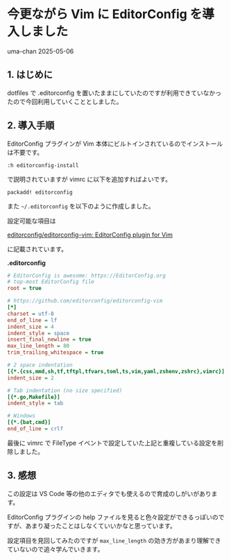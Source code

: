 # 今更ながら Vim に EditorConfig を導入しました
uma-chan
2025-05-06

## 1. はじめに

dotfiles で .editorconfig
を置いたままにしていたのですが利用できていなかったので今回利用していくこととしました。

## 2. 導入手順

EditorConfig プラグインが Vim
本体にビルトインされているのでインストールは不要です。

``` plaintext
:h editorconfig-install
```

で説明されていますが vimrc に以下を追加すればよいです。

``` plaintext
packadd! editorconfig
```

また `~/.editorconfig` を以下のように作成しました。

設定可能な項目は

[editorconfig/editorconfig-vim: EditorConfig plugin for
Vim](https://github.com/editorconfig/editorconfig-vim)

に記載されています。

<div class="code-with-filename">

**.editorconfig**

``` ini
# EditorConfig is awesome: https://EditorConfig.org
# top-most EditorConfig file
root = true

# https://github.com/editorconfig/editorconfig-vim
[*]
charset = utf-8
end_of_line = lf
indent_size = 4
indent_style = space
insert_final_newline = true
max_line_length = 80
trim_trailing_whitespace = true

# 2 space indentation
[{*.{css,mmd,sh,tf,tftpl,tfvars,toml,ts,vim,yaml,zshenv,zshrc},vimrc}]
indent_size = 2

# Tab indentation (no size specified)
[{*.go,Makefile}]
indent_style = tab

# Windows
[{*.{bat,cmd}]
end_of_line = crlf
```

</div>

最後に vimrc で FileType
イベントで設定していた上記と重複している設定を削除しました。

## 3. 感想

この設定は VS Code
等の他のエディタでも使えるので育成のしがいがあります。

EditorConfig プラグインの help
ファイルを見ると色々設定ができるっぽいのですが、あまり凝ったことはしなくていいかなと思っています。

設定項目を見回してみたのですが `max_line_length`
の効き方があまり理解できていないので追々学んでいきます。
